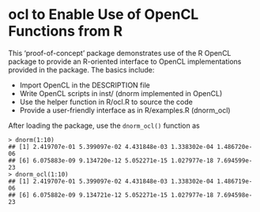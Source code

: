 # ocl to Enable Use of OpenCL Functions from R

This ‘proof-of-concept’ package demonstrates use of the R OpenCL
package to provide an R-oriented interface to OpenCL implementations
provided in the package. The basics include:

-	Import OpenCL in the DESCRIPTION file
-	Write OpenCL scripts in inst/ (dnorm implemented in OpenCL)
-	Use the helper function in R/ocl.R to source the code
-	Provide a user-friendly interface as in R/examples.R (dnorm_ocl)

After loading the package, use the `dnorm_ocl()` function as

```{r}
> dnorm(1:10)
## [1] 2.419707e-01 5.399097e-02 4.431848e-03 1.338302e-04 1.486720e-06
## [6] 6.075883e-09 9.134720e-12 5.052271e-15 1.027977e-18 7.694599e-23
> dnorm_ocl(1:10)
## [1] 2.419707e-01 5.399097e-02 4.431848e-03 1.338302e-04 1.486719e-06
## [6] 6.075882e-09 9.134721e-12 5.052271e-15 1.027977e-18 7.694598e-23
```
